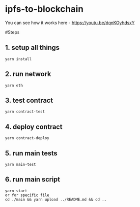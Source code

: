 # ipfs-to-blockchain

You can see how it works here - https://youtu.be/dqnKOyhdsxY

#Steps

## 1.  setup all things
```
yarn install
```

## 2. run network
```
yarn eth
```
## 3. test contract
```
yarn contract-test
```

## 4. deploy contract
```
yarn contract-deploy
```

## 5. run main tests
```
yarn main-test
```

## 6. run main script
```
yarn start
or for specific file
cd ./main && yarn upload ../README.md && cd ..
```
